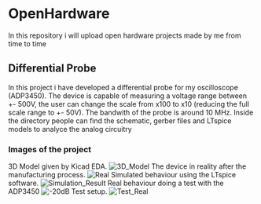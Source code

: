 # OpenHardware
In this repository i will upload open hardware projects made by me from time to time

## Differential Probe
In this project i have developed a differential probe for my oscilloscope (ADP3450). The device is capable of measuring a voltage range between +- 500V, the user can change the scale from x100 to x10 (reducing the full scale range to +- 50V). The bandwith of the probe is around 10 MHz. Inside the directory people can find the schematic, gerber files and LTspice models to analyce the analog circuitry

### Images of the project
3D Model given by Kicad EDA.
![3D_Model](https://github.com/JMcordobamendez/OpenHardware/assets/79694677/1e5c2da4-005e-4e99-b5d7-385fe00ee8c4)
The device in reality after the manufacturing process.
![Real](https://github.com/JMcordobamendez/OpenHardware/assets/79694677/1922a0cd-cd09-43c2-b694-89d4b15a0b88)
Simulated behaviour using the LTspice software.
![Simulation_Result](https://github.com/JMcordobamendez/OpenHardware/assets/79694677/7e137dad-4113-4fb5-b943-eaaa4a9e37b5)
Real behaviour doing a test with the ADP3450
![-20dB](https://github.com/JMcordobamendez/OpenHardware/assets/79694677/b32e05de-6dd4-4159-a5e1-706a3818a937)
Test setup.
![Test_Real](https://github.com/JMcordobamendez/OpenHardware/assets/79694677/a580dd4b-7fc1-4264-9605-53a9642e52a9)
